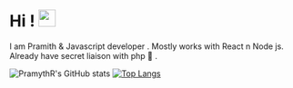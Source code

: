 # Hi ! <img src="https://raw.githubusercontent.com/MartinHeinz/MartinHeinz/master/wave.gif" width="30px">

I am Pramith & Javascript developer . Mostly works with React n Node js. 
Already have secret liaison with php 🍭 .

![PramythR's GitHub stats](https://github-readme-stats.vercel.app/api?username=PramythR&show_icons=true&theme=algolia&hide=stars)  [![Top Langs](https://github-readmestats.vercel.app/api/top-langs/?username=PramythR&layout=compact&show_icons=true&theme=algolia&line_height=20)](https://github.com/aPramythR/github-readme-stats)



 


